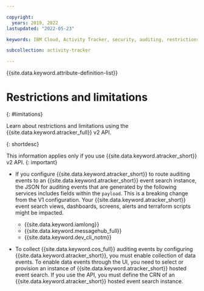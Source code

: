 ```yaml
---

copyright:
  years: 2019, 2022
lastupdated: "2022-05-23"

keywords: IBM Cloud, Activity Tracker, security, auditing, restrictions, limitations

subcollection: activity-tracker

---
```


{{site.data.keyword.attribute-definition-list}}
 

# Restrictions and limitations
{: #limitations}


Learn about restrictions and limitations using the {{site.data.keyword.atracker_full}} v2 API.

{: shortdesc}


This information applies only if you use {{site.data.keyword.atracker_short}} v2 API.
{: important}



- If you configure {{site.data.keyword.atracker_short}} to route auditing events to an {{site.data.keyword.atracker_short}} event search instance, the JSON for auditing events that are generated by the following services includes fields within the `payload`. This is a breaking change from the V1 configuration. Your {{site.data.keyword.atracker_short}} event search views, dashboards, screens, alerts and terraform scripts might be impacted.

    - {{site.data.keyword.iamlong}}
    - {{site.data.keyword.messagehub_full}}
    - {{site.data.keyword.dev_cli_notm}}



- To collect {{site.data.keyword.cos_full}} auditing events by configuring {{site.data.keyword.atracker_short}}, you must enable collection of data events. To enable data events through the UI, you need to select or provision an instance of {{site.data.keyword.atracker_short}} hosted event search. If you use the API, you must define the CRN of an {{site.data.keyword.atracker_short}} hosted event search instance. 




